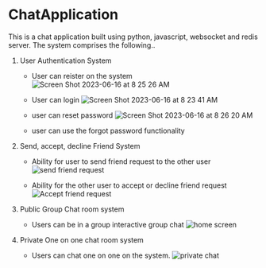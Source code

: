 # ChatApplication
This is a chat application built using python, javascript, websocket and redis server.
The system comprises the following.. 
1. User Authentication System
    - User can reister on the system
      ![Screen Shot 2023-06-16 at 8 25 26 AM](https://github.com/michealdayo64/Realtime-ChatApplication/assets/55289122/c927be53-be57-456e-8b1d-3032bfa9d1a3)
      
    - User can login
    ![Screen Shot 2023-06-16 at 8 23 41 AM](https://github.com/michealdayo64/Realtime-ChatApplication/assets/55289122/22d9d0b7-9599-4aa2-adbc-94b8e958ced6)

    - user can reset password
   ![Screen Shot 2023-06-16 at 8 26 20 AM](https://github.com/michealdayo64/Realtime-ChatApplication/assets/55289122/42deea3b-1948-4687-9917-5c5addbe113d)

    - user can use the forgot password functionality
    
2. Send, accept, decline Friend System
    - Ability for user to send friend request to the other user
    ![send friend request](https://github.com/michealdayo64/Realtime-ChatApplication/assets/55289122/9facf621-a8db-41b0-a70c-451b3b626bb9)
      
    - Ability for the other user to accept or decline friend request
      ![Accept friend request](https://github.com/michealdayo64/Realtime-ChatApplication/assets/55289122/90859a31-2377-4256-b191-232c579e7353)

    
3. Public Group Chat room system
    - Users can be in a group interactive group chat
      ![home screen](https://github.com/michealdayo64/Realtime-ChatApplication/assets/55289122/7444458a-8721-4712-a617-882c48fa5072)

    
4. Private One on one chat room system
    - Users can chat one on one on the system.
   ![private chat](https://github.com/michealdayo64/Realtime-ChatApplication/assets/55289122/24afd15c-6b2a-4f8e-911c-bc121fc1fdf6)

